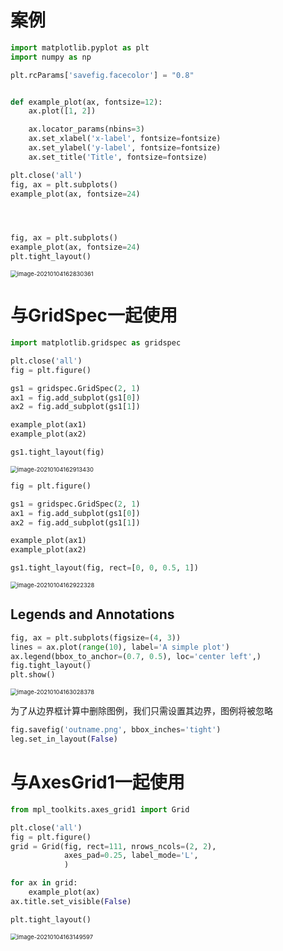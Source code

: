 # 案例

```python
import matplotlib.pyplot as plt
import numpy as np

plt.rcParams['savefig.facecolor'] = "0.8"


def example_plot(ax, fontsize=12):
    ax.plot([1, 2])

    ax.locator_params(nbins=3)
    ax.set_xlabel('x-label', fontsize=fontsize)
    ax.set_ylabel('y-label', fontsize=fontsize)
    ax.set_title('Title', fontsize=fontsize)

plt.close('all')
fig, ax = plt.subplots()
example_plot(ax, fontsize=24)




fig, ax = plt.subplots()
example_plot(ax, fontsize=24)
plt.tight_layout()
```

<img src="https://cdn.jsdelivr.net/gh/DaiDuncan/PicUploader/img/20210104162830.png" alt="image-20210104162830361" style="zoom:67%;" />





# 与GridSpec一起使用

```python
import matplotlib.gridspec as gridspec

plt.close('all')
fig = plt.figure()

gs1 = gridspec.GridSpec(2, 1)
ax1 = fig.add_subplot(gs1[0])
ax2 = fig.add_subplot(gs1[1])

example_plot(ax1)
example_plot(ax2)

gs1.tight_layout(fig)
```

<img src="https://cdn.jsdelivr.net/gh/DaiDuncan/PicUploader/img/20210104162913.png" alt="image-20210104162913430" style="zoom:67%;" />



```python
fig = plt.figure()

gs1 = gridspec.GridSpec(2, 1)
ax1 = fig.add_subplot(gs1[0])
ax2 = fig.add_subplot(gs1[1])

example_plot(ax1)
example_plot(ax2)

gs1.tight_layout(fig, rect=[0, 0, 0.5, 1])
```

<img src="https://cdn.jsdelivr.net/gh/DaiDuncan/PicUploader/img/20210104162922.png" alt="image-20210104162922328" style="zoom:67%;" />





## Legends and Annotations

```python
fig, ax = plt.subplots(figsize=(4, 3))
lines = ax.plot(range(10), label='A simple plot')
ax.legend(bbox_to_anchor=(0.7, 0.5), loc='center left',)
fig.tight_layout()
plt.show()
```

<img src="https://cdn.jsdelivr.net/gh/DaiDuncan/PicUploader/img/20210104163028.png" alt="image-20210104163028378" style="zoom:67%;" />

为了从边界框计算中删除图例，我们只需设置其边界，图例将被忽略

```python
fig.savefig('outname.png', bbox_inches='tight')
leg.set_in_layout(False)
```







# 与AxesGrid1一起使用

```python
from mpl_toolkits.axes_grid1 import Grid

plt.close('all')
fig = plt.figure()
grid = Grid(fig, rect=111, nrows_ncols=(2, 2),
            axes_pad=0.25, label_mode='L',
            )

for ax in grid:
    example_plot(ax)
ax.title.set_visible(False)

plt.tight_layout()
```

<img src="https://cdn.jsdelivr.net/gh/DaiDuncan/PicUploader/img/20210104163149.png" alt="image-20210104163149597" style="zoom:67%;" />


